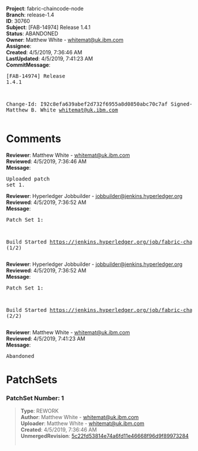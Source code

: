 <strong>Project</strong>: fabric-chaincode-node<br><strong>Branch</strong>: release-1.4<br><strong>ID</strong>: 30760<br><strong>Subject</strong>: [FAB-14974] Release 1.4.1<br><strong>Status</strong>: ABANDONED<br><strong>Owner</strong>: Matthew White - whitemat@uk.ibm.com<br><strong>Assignee</strong>:<br><strong>Created</strong>: 4/5/2019, 7:36:46 AM<br><strong>LastUpdated</strong>: 4/5/2019, 7:41:23 AM<br><strong>CommitMessage</strong>:<br><pre>[FAB-14974] Release 1.4.1

Change-Id: I92c8efa639abef2d732f6955a8d0850abc70c7af
Signed-off-by: Matthew B. White <whitemat@uk.ibm.com>
</pre><h1>Comments</h1><strong>Reviewer</strong>: Matthew White - whitemat@uk.ibm.com<br><strong>Reviewed</strong>: 4/5/2019, 7:36:46 AM<br><strong>Message</strong>: <pre>Uploaded patch set 1.</pre><strong>Reviewer</strong>: Hyperledger Jobbuilder - jobbuilder@jenkins.hyperledger.org<br><strong>Reviewed</strong>: 4/5/2019, 7:36:52 AM<br><strong>Message</strong>: <pre>Patch Set 1:

Build Started https://jenkins.hyperledger.org/job/fabric-chaincode-node-verify-s390x/521/ (1/2)</pre><strong>Reviewer</strong>: Hyperledger Jobbuilder - jobbuilder@jenkins.hyperledger.org<br><strong>Reviewed</strong>: 4/5/2019, 7:36:52 AM<br><strong>Message</strong>: <pre>Patch Set 1:

Build Started https://jenkins.hyperledger.org/job/fabric-chaincode-node-verify-x86_64/520/ (2/2)</pre><strong>Reviewer</strong>: Matthew White - whitemat@uk.ibm.com<br><strong>Reviewed</strong>: 4/5/2019, 7:41:23 AM<br><strong>Message</strong>: <pre>Abandoned</pre><h1>PatchSets</h1><h3>PatchSet Number: 1</h3><blockquote><strong>Type</strong>: REWORK<br><strong>Author</strong>: Matthew White - whitemat@uk.ibm.com<br><strong>Uploader</strong>: Matthew White - whitemat@uk.ibm.com<br><strong>Created</strong>: 4/5/2019, 7:36:46 AM<br><strong>UnmergedRevision</strong>: [5c22fd53814e74a6fd11e46668f96d9f89973284](https://github.com/hyperledger-gerrit-archive/fabric-chaincode-node/commit/5c22fd53814e74a6fd11e46668f96d9f89973284)<br><br></blockquote>